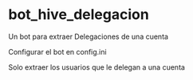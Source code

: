 # bot_hive_delegacion
Un bot para extraer Delegaciones de una cuenta 


Configurar el bot en config.ini

Solo extraer los usuarios que le delegan a una cuenta
